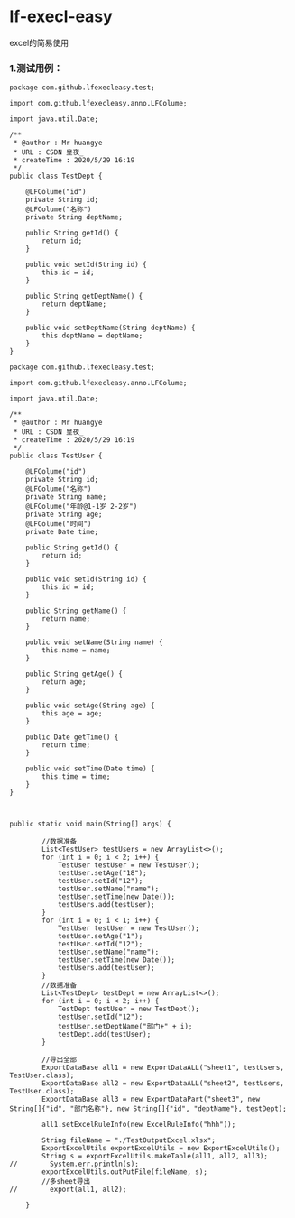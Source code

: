 # lf-execl-easy
excel的简易使用

### 1.测试用例：


    package com.github.lfexecleasy.test;
    
    import com.github.lfexecleasy.anno.LFColume;
    
    import java.util.Date;
    
    /**
     * @author : Mr huangye
     * URL : CSDN 皇夜_
     * createTime : 2020/5/29 16:19
     */
    public class TestDept {
    
        @LFColume("id")
        private String id;
        @LFColume("名称")
        private String deptName;
    
        public String getId() {
            return id;
        }
    
        public void setId(String id) {
            this.id = id;
        }
    
        public String getDeptName() {
            return deptName;
        }
    
        public void setDeptName(String deptName) {
            this.deptName = deptName;
        }
    }

    package com.github.lfexecleasy.test;
    
    import com.github.lfexecleasy.anno.LFColume;
    
    import java.util.Date;
    
    /**
     * @author : Mr huangye
     * URL : CSDN 皇夜_
     * createTime : 2020/5/29 16:19
     */
    public class TestUser {
    
        @LFColume("id")
        private String id;
        @LFColume("名称")
        private String name;
        @LFColume("年龄@1-1岁 2-2岁")
        private String age;
        @LFColume("时间")
        private Date time;
    
        public String getId() {
            return id;
        }
    
        public void setId(String id) {
            this.id = id;
        }
    
        public String getName() {
            return name;
        }
    
        public void setName(String name) {
            this.name = name;
        }
    
        public String getAge() {
            return age;
        }
    
        public void setAge(String age) {
            this.age = age;
        }
    
        public Date getTime() {
            return time;
        }
    
        public void setTime(Date time) {
            this.time = time;
        }
    }



    public static void main(String[] args) {
    
            //数据准备
            List<TestUser> testUsers = new ArrayList<>();
            for (int i = 0; i < 2; i++) {
                TestUser testUser = new TestUser();
                testUser.setAge("18");
                testUser.setId("12");
                testUser.setName("name");
                testUser.setTime(new Date());
                testUsers.add(testUser);
            }
            for (int i = 0; i < 1; i++) {
                TestUser testUser = new TestUser();
                testUser.setAge("1");
                testUser.setId("12");
                testUser.setName("name");
                testUser.setTime(new Date());
                testUsers.add(testUser);
            }
            //数据准备
            List<TestDept> testDept = new ArrayList<>();
            for (int i = 0; i < 2; i++) {
                TestDept testUser = new TestDept();
                testUser.setId("12");
                testUser.setDeptName("部门+" + i);
                testDept.add(testUser);
            }
     
            //导出全部
            ExportDataBase all1 = new ExportDataALL("sheet1", testUsers, TestUser.class);
            ExportDataBase all2 = new ExportDataALL("sheet2", testUsers, TestUser.class);
            ExportDataBase all3 = new ExportDataPart("sheet3", new String[]{"id", "部门名称"}, new String[]{"id", "deptName"}, testDept);
    
            all1.setExcelRuleInfo(new ExcelRuleInfo("hhh"));
    
            String fileName = "./TestOutputExcel.xlsx";
            ExportExcelUtils exportExcelUtils = new ExportExcelUtils();
            String s = exportExcelUtils.makeTable(all1, all2, all3);
    //        System.err.println(s);
            exportExcelUtils.outPutFile(fileName, s);
            //多sheet导出
    //        export(all1, all2);
    
        }
